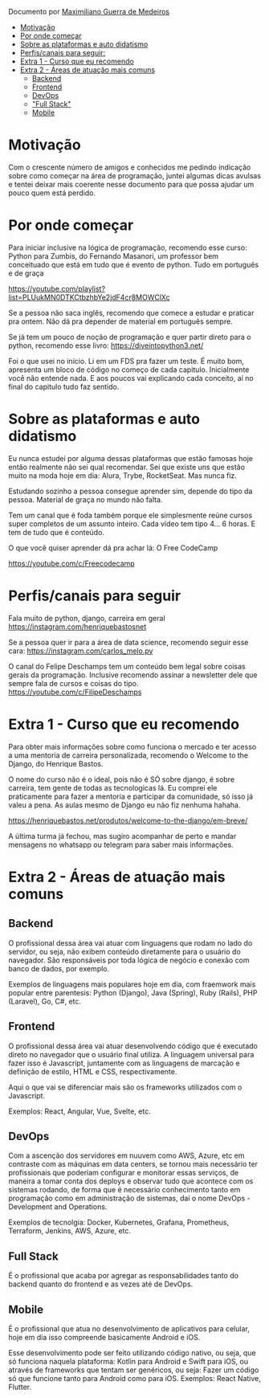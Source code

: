 Documento por [Maximiliano Guerra de Medeiros]([url](https://github.com/maximiliano))

<!-- MarkdownTOC autolink="true" -->

- [Motivação](#motiva%C3%A7%C3%A3o)
- [Por onde começar](#por-onde-come%C3%A7ar)
- [Sobre as plataformas e auto didatismo](#sobre-as-plataformas-e-auto-didatismo)
- [Perfis/canais para seguir:](#perfiscanais-para-seguir)
- [Extra 1 - Curso que eu recomendo](#extra-1---curso-que-eu-recomendo)
- [Extra 2 - Áreas de atuação mais comuns](#extra-2---%C3%81reas-de-atua%C3%A7%C3%A3o-mais-comuns)
    - [Backend](#backend)
    - [Frontend](#frontend)
    - [DevOps](#devops)
    - ["Full Stack"](#full-stack)
    - [Mobile](#mobile)

<!-- /MarkdownTOC -->

# Motivação

Com o crescente número de amigos e conhecidos me pedindo indicação sobre como começar na área de programação, juntei algumas dicas avulsas e tentei deixar mais coerente nesse documento para que possa ajudar um pouco quem está perdido.

# Por onde começar

Para iniciar inclusive na lógica de programação, recomendo esse curso:
Python para Zumbis, do Fernando Masanori, um professor bem conceituado que está em tudo que é evento de python.
Tudo em português e de graça

https://youtube.com/playlist?list=PLUukMN0DTKCtbzhbYe2jdF4cr8MOWClXc

Se a pessoa não saca inglês, recomendo que comece a estudar e praticar pra ontem.
Não dá pra depender de material em português sempre.

Se já tem um pouco de noção de programação e quer partir direto para o python, recomendo esse livro:
https://diveintopython3.net/

Foi o que usei no início. Li em um FDS pra fazer um teste.
É muito bom, apresenta um bloco de código no começo de cada capitulo. Inicialmente você não entende nada.
E aos poucos vai explicando cada conceito, aí no final do capitulo tudo faz sentido.

# Sobre as plataformas e auto didatismo

Eu nunca estudei por alguma dessas plataformas que estão famosas hoje então realmente não sei qual recomendar.
Sei que existe uns que estão muito na moda hoje em dia: Alura, Trybe, RocketSeat. Mas nunca fiz.

Estudando sozinho a pessoa consegue aprender sim, depende do tipo da pessoa. Material de graça no mundo não falta.

Tem um canal que é foda também porque ele simplesmente reúne cursos super completos de um assunto inteiro.
Cada vídeo tem tipo 4... 6 horas. E tem de tudo que é conteúdo.

O que você quiser aprender dá pra achar lá: O Free CodeCamp

https://youtube.com/c/Freecodecamp

# Perfis/canais para seguir

Fala muito de python, django, carreira em geral
https://instagram.com/henriquebastosnet

Se a pessoa quer ir para a área de data science, recomendo seguir esse cara:
https://instagram.com/carlos_melo.py

O canal do Felipe Deschamps tem um conteúdo bem legal sobre coisas gerais da programação.
Inclusive recomendo assinar a newsletter dele que sempre fala de cursos e coisas do tipo.
https://youtube.com/c/FilipeDeschamps

# Extra 1 - Curso que eu recomendo

Para obter mais informações sobre como funciona o mercado e ter acesso a uma mentoria de carreira personalizada,
recomendo o Welcome to the Django, do Henrique Bastos.

O nome do curso não é o ideal, pois não é SÓ sobre django, é sobre carreira, tem gente de todas as tecnologicas lá.
Eu comprei ele praticamente para fazer a mentoria e participar da comunidade, só isso já valeu a pena.
As aulas mesmo de Django eu não fiz nenhuma hahaha.

https://henriquebastos.net/produtos/welcome-to-the-django/em-breve/

A última turma já fechou, mas sugiro acompanhar de perto e mandar mensagens no whatsapp ou telegram para saber mais informações.

# Extra 2 - Áreas de atuação mais comuns

## Backend

O profissional dessa área vai atuar com linguagens que rodam no lado do servidor, ou seja, não exibem conteúdo diretamente para o usuário do navegador. São responsáveis por toda lógica de negócio e conexão com banco de dados, por exemplo.

Exemplos de linguagens mais populares hoje em dia, com fraemwork mais popular entre parentesis:
Python (Django), Java (Spring), Ruby (Rails), PHP (Laravel), Go, C#, etc.

## Frontend

O profissional dessa área vai atuar desenvolvendo código que é executado direto no navegador que o usuário final utiliza.
A linguagem universal para fazer isso é Javascript, juntamente com as linguagens de marcação e definição de estilo, HTML e CSS, respectivamente.

Aqui o que vai se diferenciar mais são os frameworks utilizados com o Javascript.

Exemplos: React, Angular, Vue, Svelte, etc.

## DevOps

Com a ascenção dos servidores em nuuvem como AWS, Azure, etc em contraste com as máquinas em data centers, se tornou mais necessário ter profissionais que poderiam configurar e monitorar essas serviços, de maneira a tomar conta dos deploys e observar tudo que acontece com os sistemas rodando, de forma que é necessário conhecimento tanto em programação como em administração de sistemas, daí o nome DevOps - Development and Operations.

Exemplos de tecnolgia: Docker, Kubernetes, Grafana, Prometheus, Terraform, Jenkins, AWS, Azure, etc.

## Full Stack

É o profissional que acaba por agregar as responsabilidades tanto do backend quanto do frontend e as vezes até de DevOps.

## Mobile

É o profissional que atua no desenvolvimento de aplicativos para celular, hoje em dia isso compreende basicamente Android e iOS.

Esse desenvolvimento pode ser feito utilizando código nativo, ou seja, que só funciona naquela plataforma: Kotlin para Android e Swift para iOS, ou através de frameworks que tentam ser genéricos, ou seja: Fazer um código só que funcione tanto para Android como para iOS. Exemplos: React Native, Flutter.


